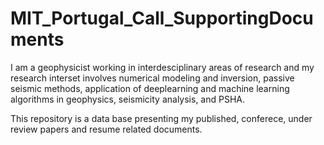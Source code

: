 # MIT_Portugal_Call_SupportingDocuments


I am a geophysicist working in interdesciplinary areas of research and my research interset involves numerical modeling and inversion, 
passive seismic methods, application of deeplearning and machine learning algorithms in geophysics, seismicity analysis, and PSHA. 

This repository is a data base presenting my published, conferece, under review papers and resume related documents.
